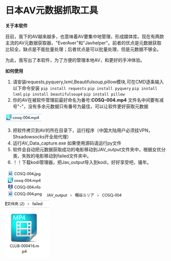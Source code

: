 日本AV元数据抓取工具  
========================
**关于本软件**

目前，我下的AV越来越多，也意味着AV要集中地管理，形成媒体库。现在有两款主流的AV元数据获取器，"EverAver"和"Javhelper"。前者的优点是元数据获取比较全，缺点是不能批量处理；后者优点是可以批量处理，但是元数据不够全。

为此，我写出了本软件，为了方便的管理本地AV，和更好的手冲体验。

**如何使用**
1. 请安装requests,pyquery,lxml,Beautifulsoup,pillow模块,可在CMD逐条输入以下命令安装
  `pip install requests`
  `pip install pyquery`
  `pip install lxml`
  `pip install beautifulsoup4`
  `pip install pillow`
2. 你的AV在被软件管理前最好命名为番号:**COSQ-004.mp4**
文件名中间要有减号"-"，没有多余元数据只有番号为最佳，可以让软件更好获取元数据

![](readme1.PNG)

3. 把软件拷贝到AV的所在目录下，运行程序（中国大陆用户必须挂VPN，Shsadowsocks开全局代理）
4. 运行AV_Data_capture.exe 如果使用源码请运行py文件
5. 软件会自动把元数据获取成功的电影移动到JAV_output文件夹中，根据女优分类，失败的电影移动到failed文件夹中。
6. ！！下载kodi管理器，把Jav_output导入到kodi，好好享受吧，骚年。

![](readme2.PNG)
![](readme3.PNG)
![](readme4.PNG)
  
